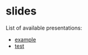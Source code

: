 # slides
List of available presentations:

* [example](http://htmlpreview.github.com/?https://github.com/PetrBaca/slides/blob/master/2016-04-06-VSE-oil-markets.html)
* [test](http://htmlpreview.github.com/?https://github.com/PetrBaca/slides/blob/master/2016-03-28-test.md)
